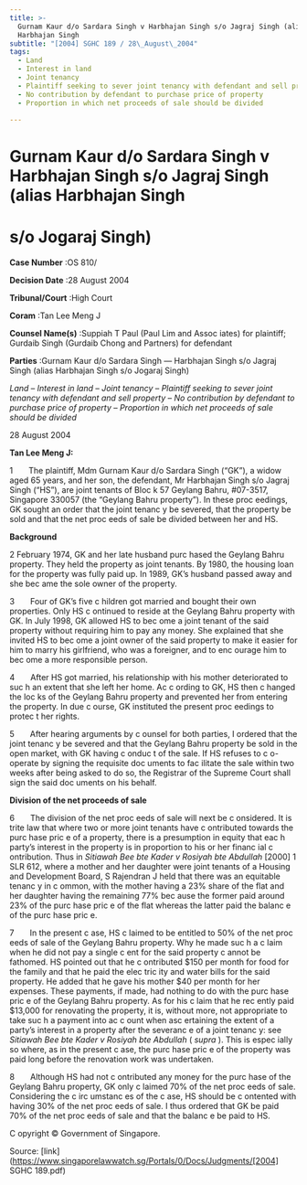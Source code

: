 ```yaml
---
title: >-
  Gurnam Kaur d/o Sardara Singh v Harbhajan Singh s/o Jagraj Singh (alias
  Harbhajan Singh
subtitle: "[2004] SGHC 189 / 28\_August\_2004"
tags:
  - Land
  - Interest in land
  - Joint tenancy
  - Plaintiff seeking to sever joint tenancy with defendant and sell property
  - No contribution by defendant to purchase price of property
  - Proportion in which net proceeds of sale should be divided

---
```

# Gurnam Kaur d/o Sardara Singh v Harbhajan Singh s/o Jagraj Singh (alias Harbhajan Singh 

# s/o Jogaraj Singh) 



**Case Number** :OS 810/ 

**Decision Date** :28 August 2004 

**Tribunal/Court** :High Court 

**Coram** :Tan Lee Meng J 

**Counsel Name(s)** :Suppiah T Paul (Paul Lim and Assoc iates) for plaintiff; Gurdaib Singh (Gurdaib Chong and Partners) for defendant 

**Parties** :Gurnam Kaur d/o Sardara Singh — Harbhajan Singh s/o Jagraj Singh (alias Harbhajan Singh s/o Jogaraj Singh) 

_Land_ – _Interest in land_ – _Joint tenancy_ – _Plaintiff seeking to sever joint tenancy with defendant and sell property_ – _No contribution by defendant to purchase price of property_ – _Proportion in which net proceeds of sale should be divided_ 

28 August 2004 

**Tan Lee Meng J:** 

1       The plaintiff, Mdm Gurnam Kaur d/o Sardara Singh (“GK”), a widow aged 65 years, and her son, the defendant, Mr Harbhajan Singh s/o Jagraj Singh (“HS”), are joint tenants of Bloc k 57 Geylang Bahru, #07-3517, Singapore 330057 (the “Geylang Bahru property”). In these proc eedings, GK sought an order that the joint tenanc y be severed, that the property be sold and that the net proc eeds of sale be divided between her and HS. 

**Background** 

2 February 1974, GK and her late husband purc hased the Geylang Bahru property. They held the property as joint tenants. By 1980, the housing loan for the property was fully paid up. In 1989, GK’s husband passed away and she bec ame the sole owner of the property. 

3       Four of GK’s five c hildren got married and bought their own properties. Only HS c ontinued to reside at the Geylang Bahru property with GK. In July 1998, GK allowed HS to bec ome a joint tenant of the said property without requiring him to pay any money. She explained that she invited HS to bec ome a joint owner of the said property to make it easier for him to marry his girlfriend, who was a foreigner, and to enc ourage him to bec ome a more responsible person. 

4       After HS got married, his relationship with his mother deteriorated to suc h an extent that she left her home. Ac c ording to GK, HS then c hanged the loc ks of the Geylang Bahru property and prevented her from entering the property. In due c ourse, GK instituted the present proc eedings to protec t her rights. 

5       After hearing arguments by c ounsel for both parties, I ordered that the joint tenanc y be severed and that the Geylang Bahru property be sold in the open market, with GK having c onduc t of the sale. If HS refuses to c o-operate by signing the requisite doc uments to fac ilitate the sale within two weeks after being asked to do so, the Registrar of the Supreme Court shall sign the said doc uments on his behalf. 


**Division of the net proceeds of sale** 

6       The division of the net proc eeds of sale will next be c onsidered. It is trite law that where two or more joint tenants have c ontributed towards the purc hase pric e of a property, there is a presumption in equity that eac h party’s interest in the property is in proportion to his or her financ ial c ontribution. Thus in _Sitiawah Bee bte Kader v Rosiyah bte Abdullah_ [2000] 1 SLR 612, where a mother and her daughter were joint tenants of a Housing and Development Board, S Rajendran J held that there was an equitable tenanc y in c ommon, with the mother having a 23% share of the flat and her daughter having the remaining 77% bec ause the former paid around 23% of the purc hase pric e of the flat whereas the latter paid the balanc e of the purc hase pric e. 

7       In the present c ase, HS c laimed to be entitled to 50% of the net proc eeds of sale of the Geylang Bahru property. Why he made suc h a c laim when he did not pay a single c ent for the said property c annot be fathomed. HS pointed out that he c ontributed $150 per month for food for the family and that he paid the elec tric ity and water bills for the said property. He added that he gave his mother $40 per month for her expenses. These payments, if made, had nothing to do with the purc hase pric e of the Geylang Bahru property. As for his c laim that he rec ently paid $13,000 for renovating the property, it is, without more, not appropriate to take suc h a payment into ac c ount when asc ertaining the extent of a party’s interest in a property after the severanc e of a joint tenanc y: see _Sitiawah Bee bte Kader v Rosiyah bte Abdullah_ ( _supra_ ). This is espec ially so where, as in the present c ase, the purc hase pric e of the property was paid long before the renovation work was undertaken. 

8       Although HS had not c ontributed any money for the purc hase of the Geylang Bahru property, GK only c laimed 70% of the net proc eeds of sale. Considering the c irc umstanc es of the c ase, HS should be c ontented with having 30% of the net proc eeds of sale. I thus ordered that GK be paid 70% of the net proc eeds of sale and that the balanc e be paid to HS. 

 C opyright © Government of Singapore. 


Source: [link](https://www.singaporelawwatch.sg/Portals/0/Docs/Judgments/[2004] SGHC 189.pdf)
